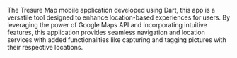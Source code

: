 The Tresure Map mobile application developed using Dart, this app is a versatile tool designed to enhance location-based experiences for users. By leveraging the power of Google Maps API and incorporating intuitive features, this application provides seamless navigation and location services with added functionalities like capturing and tagging pictures with their respective locations.
